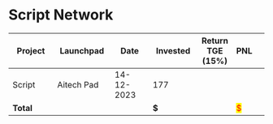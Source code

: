 # Script Network



<table data-full-width="true"><thead><tr><th width="141">Project</th><th width="138">Launchpad</th><th width="132">Date</th><th width="133">Invested</th><th>Return TGE (15%)</th><th>PNL</th><th></th></tr></thead><tbody><tr><td>Script </td><td>Aitech Pad</td><td>14-12-2023</td><td>177</td><td></td><td></td><td></td></tr><tr><td><strong>Total</strong></td><td></td><td></td><td><strong>$</strong></td><td></td><td><mark style="color:red;">$</mark></td><td></td></tr></tbody></table>

